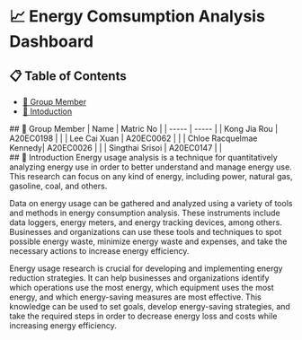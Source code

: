 # 📈 Energy Comsumption Analysis Dashboard 

## 📋 Table of Contents
* [🤵 Group Member](#group-member)
* [📒 Intoduction](#intro)

<div id="group-member" />
## 🤵 Group Member 
| Name | Matric No |
| ----- | ----- |
| Kong Jia Rou | A20EC0198 | |
| Lee Cai Xuan | A20EC0062 | |
| Chloe Racquelmae Kennedy| A20EC0026 | |
| Singthai Srisoi | A20EC0147 | |

<div id="intro" />
## 📒 Introduction 
Energy usage analysis is a technique for quantitatively analyzing energy use in order to better understand and manage energy use. This research can focus on any kind of energy, including power, natural gas, gasoline, coal, and others.

Data on energy usage can be gathered and analyzed using a variety of tools and methods in energy consumption analysis. These instruments include data loggers, energy meters, and energy tracking devices, among others. Businesses and organizations can use these tools and techniques to spot possible energy waste, minimize energy waste and expenses, and take the necessary actions to increase energy efficiency.

Energy usage research is crucial for developing and implementing energy reduction strategies. It can help businesses and organizations identify which operations use the most energy, which equipment uses the most energy, and which energy-saving measures are most effective. This knowledge can be used to set goals, develop energy-saving strategies, and take the required steps in order to decrease energy loss and costs while increasing energy efficiency.


[def]: #📒-introduction